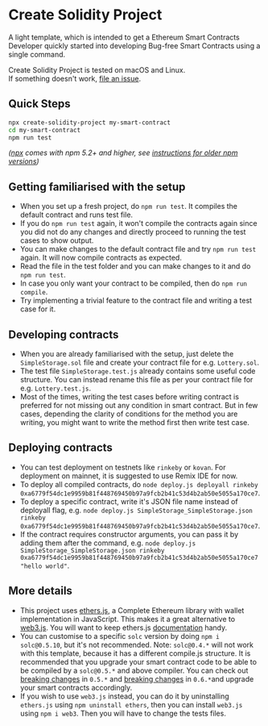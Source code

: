 # Create Solidity Project
A light template, which is intended to get a Ethereum Smart Contracts Developer quickly started into developing Bug-free Smart Contracts using a single command.

Create Solidity Project is tested on macOS and Linux.<br />
If something doesn't work, [file an issue](https://github.com/zemse/create-solidity-project/issues/new).

## Quick Steps
```sh
npx create-solidity-project my-smart-contract
cd my-smart-contract
npm run test
```
_([npx](https://medium.com/@maybekatz/introducing-npx-an-npm-package-runner-55f7d4bd282b) comes with npm 5.2+ and higher, see [instructions for older npm versions](https://gist.github.com/gaearon/4064d3c23a77c74a3614c498a8bb1c5f))_

## Getting familiarised with the setup
- When you set up a fresh project, do `npm run test`. It compiles the default contract and runs test file.
- If you do `npm run test` again, it won't compile the contracts again since you did not do any changes and directly proceed to running the test cases to show output.
- You can make changes to the default contract file and try `npm run test` again. It will now compile contracts as expected.
- Read the file in the test folder and you can make changes to it and do `npm run test`.
- In case you only want your contract to be compiled, then do `npm run compile`.
- Try implementing a trivial feature to the contract file and writing a test case for it.

## Developing contracts
- When you are already familiarised with the setup, just delete the `SimpleStorage.sol` file and create your contract file for e.g. `Lottery.sol`.
- The test file `SimpleStorage.test.js` already contains some useful code structure. You can instead rename this file as per your contract file for e.g. `Lottery.test.js`.
- Most of the times, writing the test cases before writing contract is preferred for not missing out any condition in smart contract. But in few cases, depending the clarity of conditions for the method you are writing, you might want to write the method first then write test case.

## Deploying contracts
- You can test deployment on testnets like `rinkeby` or `kovan`. For deployment on mainnet, it is suggested to use Remix IDE for now.
- To deploy all compiled contracts, do `node deploy.js deployall rinkeby 0xa6779f54dc1e9959b81f448769450b97a9fcb2b41c53d4b2ab50e5055a170ce7`.
- To deploy a specific contract, write it's JSON file name instead of deployall flag, e.g. `node deploy.js SimpleStorage_SimpleStorage.json rinkeby 0xa6779f54dc1e9959b81f448769450b97a9fcb2b41c53d4b2ab50e5055a170ce7`.
- If the contract requires constructor arguments, you can pass it by adding them after the command, e.g. `node deploy.js SimpleStorage_SimpleStorage.json rinkeby 0xa6779f54dc1e9959b81f448769450b97a9fcb2b41c53d4b2ab50e5055a170ce7 "hello world"`.

## More details
- This project uses [ethers.js](https://github.com/ethers-io/ethers.js), a Complete Ethereum library with wallet implementation in JavaScript. This makes it a great alternative to [web3.js](https://github.com/ethereum/web3.js). You will want to keep ethers.js [documentation](https://docs.ethers.io/ethers.js/html/) handy.
- You can customise to a specific `solc` version by doing `npm i solc@0.5.10`, but it's not recommended. Note: `solc@0.4.*` will not work with this template, because it has a different compile.js structure. It is recommended that you upgrade your smart contract code to be able to be compiled by a `solc@0.5.*` and above compiler. You can check out [breaking changes](https://solidity.readthedocs.io/en/v0.5.0/050-breaking-changes.html) in `0.5.*` and [breaking changes](https://solidity.readthedocs.io/en/v0.6.0/060-breaking-changes.html) in `0.6.*`and upgrade your smart contracts accordingly.
- If you wish to use `web3.js` instead, you can do it by uninstalling `ethers.js` using `npm uninstall ethers`, then you can install `web3.js` using `npm i web3`. Then you will have to change the tests files.
